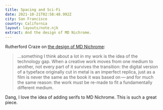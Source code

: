 ```yaml
---
title: Spacing and Sci-Fi
date: 2021-10-21T02:58:48.992Z
city: San Francisco
country: California
layout: layouts/note.njk
extract: And the design of MD Nichrome.
---
```


Rutherford Craze on [the design of MD Nichrome](https://www.mass-driver.com/article/md-nichrome-on-spacing-and-sci-fi):

> …something I think about a lot in my work is the idea of the technology gap. When a creative work moves from one medium to another, not every part of it survives the transition: the digital version of a typeface originally cut in metal is an imperfect replica, just as a film is never the same as the book it was based on — and for much the same reason: the work must be re-made to fit a fundamentally different medium.

Dang, I love the idea of adding serifs to MD Nichrome. This is such a great piece.
